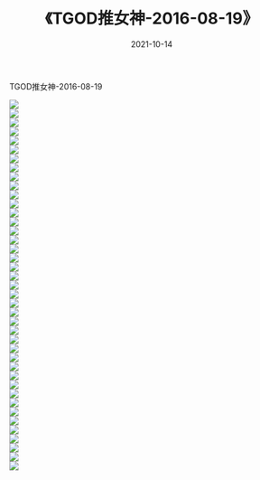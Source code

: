 ﻿---
layout: post
title:  《TGOD推女神-2016-08-19》
date:   2021-10-14
img: http://img.660000.xyz/Sharelink/网络美图/2021/TGOD推女神-2016-08-19/000.jpg
categories: [美女, 清纯, 唯美]
---

TGOD推女神-2016-08-19

  ![](http://img.660000.xyz/Sharelink/网络美图/2021/TGOD推女神-2016-08-19/001.jpg) <br> ![](http://img.660000.xyz/Sharelink/网络美图/2021/TGOD推女神-2016-08-19/002.jpg) <br> ![](http://img.660000.xyz/Sharelink/网络美图/2021/TGOD推女神-2016-08-19/003.jpg) <br> ![](http://img.660000.xyz/Sharelink/网络美图/2021/TGOD推女神-2016-08-19/004.jpg) <br> ![](http://img.660000.xyz/Sharelink/网络美图/2021/TGOD推女神-2016-08-19/005.jpg) <br> ![](http://img.660000.xyz/Sharelink/网络美图/2021/TGOD推女神-2016-08-19/006.jpg) <br> ![](http://img.660000.xyz/Sharelink/网络美图/2021/TGOD推女神-2016-08-19/007.jpg) <br> ![](http://img.660000.xyz/Sharelink/网络美图/2021/TGOD推女神-2016-08-19/008.jpg) <br> ![](http://img.660000.xyz/Sharelink/网络美图/2021/TGOD推女神-2016-08-19/009.jpg) <br> ![](http://img.660000.xyz/Sharelink/网络美图/2021/TGOD推女神-2016-08-19/010.jpg) <br> ![](http://img.660000.xyz/Sharelink/网络美图/2021/TGOD推女神-2016-08-19/011.jpg) <br> ![](http://img.660000.xyz/Sharelink/网络美图/2021/TGOD推女神-2016-08-19/012.jpg) <br> ![](http://img.660000.xyz/Sharelink/网络美图/2021/TGOD推女神-2016-08-19/013.jpg) <br> ![](http://img.660000.xyz/Sharelink/网络美图/2021/TGOD推女神-2016-08-19/014.jpg) <br> ![](http://img.660000.xyz/Sharelink/网络美图/2021/TGOD推女神-2016-08-19/015.jpg) <br> ![](http://img.660000.xyz/Sharelink/网络美图/2021/TGOD推女神-2016-08-19/016.jpg) <br> ![](http://img.660000.xyz/Sharelink/网络美图/2021/TGOD推女神-2016-08-19/017.jpg) <br> ![](http://img.660000.xyz/Sharelink/网络美图/2021/TGOD推女神-2016-08-19/018.jpg) <br> ![](http://img.660000.xyz/Sharelink/网络美图/2021/TGOD推女神-2016-08-19/019.jpg) <br> ![](http://img.660000.xyz/Sharelink/网络美图/2021/TGOD推女神-2016-08-19/020.jpg) <br> ![](http://img.660000.xyz/Sharelink/网络美图/2021/TGOD推女神-2016-08-19/021.jpg) <br> ![](http://img.660000.xyz/Sharelink/网络美图/2021/TGOD推女神-2016-08-19/022.jpg) <br> ![](http://img.660000.xyz/Sharelink/网络美图/2021/TGOD推女神-2016-08-19/023.jpg) <br> ![](http://img.660000.xyz/Sharelink/网络美图/2021/TGOD推女神-2016-08-19/024.jpg) <br> ![](http://img.660000.xyz/Sharelink/网络美图/2021/TGOD推女神-2016-08-19/025.jpg) <br> ![](http://img.660000.xyz/Sharelink/网络美图/2021/TGOD推女神-2016-08-19/026.jpg) <br> ![](http://img.660000.xyz/Sharelink/网络美图/2021/TGOD推女神-2016-08-19/027.jpg) <br> ![](http://img.660000.xyz/Sharelink/网络美图/2021/TGOD推女神-2016-08-19/028.jpg) <br> ![](http://img.660000.xyz/Sharelink/网络美图/2021/TGOD推女神-2016-08-19/029.jpg) <br> ![](http://img.660000.xyz/Sharelink/网络美图/2021/TGOD推女神-2016-08-19/030.jpg) <br> ![](http://img.660000.xyz/Sharelink/网络美图/2021/TGOD推女神-2016-08-19/031.jpg) <br> ![](http://img.660000.xyz/Sharelink/网络美图/2021/TGOD推女神-2016-08-19/032.jpg) <br> ![](http://img.660000.xyz/Sharelink/网络美图/2021/TGOD推女神-2016-08-19/033.jpg) <br> ![](http://img.660000.xyz/Sharelink/网络美图/2021/TGOD推女神-2016-08-19/034.jpg) <br> ![](http://img.660000.xyz/Sharelink/网络美图/2021/TGOD推女神-2016-08-19/035.jpg) <br> ![](http://img.660000.xyz/Sharelink/网络美图/2021/TGOD推女神-2016-08-19/036.jpg) <br> ![](http://img.660000.xyz/Sharelink/网络美图/2021/TGOD推女神-2016-08-19/037.jpg) <br> ![](http://img.660000.xyz/Sharelink/网络美图/2021/TGOD推女神-2016-08-19/038.jpg) <br> ![](http://img.660000.xyz/Sharelink/网络美图/2021/TGOD推女神-2016-08-19/039.jpg) <br> ![](http://img.660000.xyz/Sharelink/网络美图/2021/TGOD推女神-2016-08-19/040.jpg) <br> ![](http://img.660000.xyz/Sharelink/网络美图/2021/TGOD推女神-2016-08-19/041.jpg) <br>
